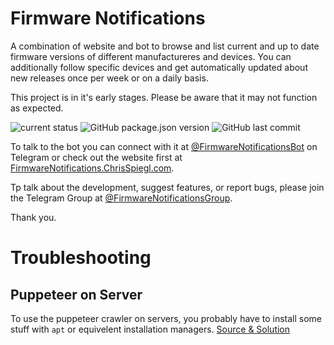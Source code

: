 # Firmware Notifications

A combination of website and bot to browse and list current and up to date firmware versions of different manufactureres and devices. You can additionally follow specific devices and get automatically updated about new releases once per week or on a daily basis.

This project is in it's early stages. Please be aware that it may not function as expected.

![current status](https://img.shields.io/badge/current%20status-early%20development-brightgreen?style=flat-square) ![GitHub package.json version](https://img.shields.io/github/package-json/v/chrisspiegl/FirmwareNotifications?style=flat-square&label=current%20version) ![GitHub last commit](https://img.shields.io/github/last-commit/chrisspiegl/FirmwareNotifications?style=flat-square) 

<!--![GitHub Release Date](https://img.shields.io/github/release-date/chrisspiegl/FirmwareNotifications?style=flat-square)-->

To talk to the bot you can connect with it at [@FirmwareNotificationsBot](https://t.me/FirmwareNotificatiosnBot) on Telegram or check out the website first at [FirmwareNotifications.ChrisSpiegl.com](https://FirmwareNotifications.ChrisSpiegl.com).

Tp talk about the development, suggest features, or report bugs, please join the Telegram Group at [@FirmwareNotificationsGroup](https://t.me/FirmwareNotificationsGroup).

Thank you.


# Troubleshooting

## Puppeteer on Server

To use the puppeteer crawler on servers, you probably have to install some stuff with `apt` or equivelent installation managers. [Source & Solution](https://github.com/puppeteer/puppeteer/issues/3443#issuecomment-433096772)